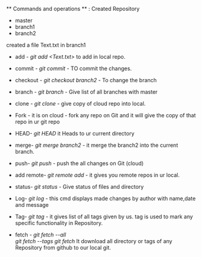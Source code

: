 ** Commands and operations ** :
Created Repository
 * master
 * branch1
 * branch2

created a file Text.txt in branch1

* add - *git add <Text.txt>*  to add in local repo.

* commit - *git commit* - TO commit the changes.

* checkout - *git checkout branch2* - To change the branch

* branch - *git branch* - Give list of all branches with master

* clone - *git clone <cloud url of any repo>* - give copy of cloud repo into local.

* Fork - it is on cloud - fork any repo on Git and it will give the copy of that repo in ur git repo

* HEAD-  *git HEAD* it Heads to ur current directory

* merge- *git merge branch2* - it merge the branch2 into the current branch.

* push- *git push* - push the all changes on Git (cloud)

* add remote- *git remote add <url>* - it gives you remote repos in ur local.

* status- *git status* - Give status of files and directory

* Log- *git log* - this cmd displays made changes by author with name,date and message

* Tag- *git tag* - it gives list of all tags given by us. tag is used to mark any specific functionality in Repository.

* fetch - *git fetch --all*  
          *git fetch --tags*
          *git fetch <url>*
          It download all directory or tags of any Repository from github to our local git.
